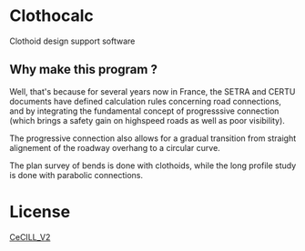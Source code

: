 # Clothocalc
Clothoid design support software

## Why make this program ?
Well, that's because for several years now in France, the SETRA and CERTU documents have defined calculation rules concerning road connections, and by integrating the fundamental concept of progresssive connection (which brings a safety gain on highspeed roads as well as poor visibility). 

The progressive connection also allows for a gradual transition from straight alignement of the roadway overhang to a circular curve.

The plan survey of bends is done with clothoids, while the long profile study is done with parabolic connections.

# License
[CeCILL_V2](LICENSE)
